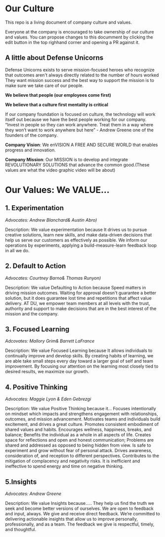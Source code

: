 # Our Culture
This repo is a living document of company culture and values. 

Everyone at the company is encouraged to take ownership of our culture and values. You can propose changes to this documment by clicking the edit button in the top righhand corner and opening a PR against it. 

## A little about Defense Unicorns 
Defense Unicorns exists to serve mission-focused heroes who recognize that outcomes aren't always directly related to the number of hours worked
They want mission success and the best way to support the mission is to make sure we take care of our people. 

**We believe that people (our employees come first)**

**We believe that a culture first mentality is critical** 

If our company foundation is focused on culture, the technology will work itself out because we have the best people working for our company. 
“Invest in people so they can work anywhere. Treat them in a way where they won’t want to work anywhere but here” - Andrew Greene one of the founders of the company. 

**Company Vision**: We enVISION A FREE AND SECURE WORLD that enables progress and innovation.

**Company Mission**: Our MISSION is to develop and integrate REVOLUTIONARY SOLUTIONS that advance the common good.(These values are what the video graphic video will be about)

# Our Values: We VALUE…

## 1. Experimentation 

*Advocates: Andrew Blanchard& Austin Abro)*

Description: 
We value experimentation because
It drives us to pursue creative solutions, learn new skills, and make data-driven decisions that help us serve our customers as effectively as possible. 
We inform our operations by experiments, applying a build-measure-learn feedback loop in all we do.

## 2. Default to Action 

*Advocates: Courtney Barno& Thomas Runyon)*

Description: 
We value Defaulting to Action because
Speed matters in driving mission outcomes. Waiting for approval doesn't guarantee a better solution, but it does guarantee lost time and repetitions that affect value delivery. AT DU, we empower team members at all levels with the trust, authority and support to make decisions that are in the best interest of the mission and the company. 

## 3. Focused Learning

*Adcovates: Mallory Grim& Barrett LaFrance*

Description: 
We value Focused Learning because 
It allows individuals to continually improve and develop skills. 
By creating habits of learning, we are able take small steps every day toward a larger goal of self and team improvement. 
By focusing our attention on the learning most closely tied to desired results, we maximize our growth.



## 4. Positive Thinking 

*Advocates: Maggie Lyon & Eden Gebrezgi*

Description: 
We value Positive Thinking because it… 
Focuses intentionally on mindset which impacts and strengthens engagement with relationships, outcomes, and mission advancement.
Motivates teams and individuals build excitement, and drives a great culture.
Promotes consistent embodiment of shared values and habits.
Encourages wellness, happiness, breaks, and balance; Benefits the individual as a whole in all aspects of life.
Creates space for reflections and open and honest communication; Problems are shared and addressed as opposed to being hidden from view.
Is safe to experiment and grow without fear of personal attack.
Drives awareness, consideration of, and reception to different perspectives. 
Contributes to the mitigation of complacency and negativity risks. It is inefficient and ineffective to spend energy and time on negative thinking.

## 5.Insights 

*Advocates: Andrew Greene*

Description: 
We value Insights because….. 
They help us find the truth we seek and become better versions of ourselves. 
We are open to feedback and input, always.
We give and receive direct feedback. 
We’re committed to delivering actionable insights that allow us to improve personally, professionally, and as a team. 
The feedback we give is respectful, timely, and thoughtful.

